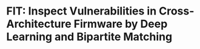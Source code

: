 # FIT: Inspect Vulnerabilities in Cross-Architecture Firmware by Deep Learning and Bipartite Matching
